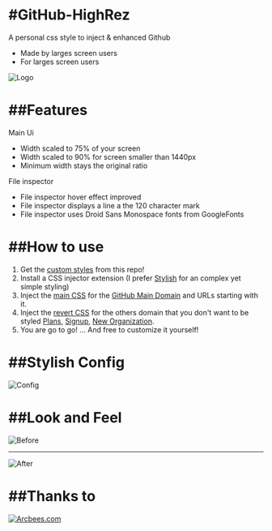 #GitHub-HighRez
==============

A personal css style to inject &amp; enhanced Github

* Made by larges screen users 
* For larges screen users 

![Logo](https://raw.github.com/ArcBees/github-highrez/master/src/img/gitHub-presentation-logoSmall.png)

##Features
==============
Main Ui
* Width scaled to 75% of your screen
* Width scaled to 90% for screen smaller than 1440px
* Minimum width stays the original ratio

File inspector
* File inspector hover effect improved
* File inspector displays a line a the 120 character mark
* File inspector uses Droid Sans Monospace fonts from GoogleFonts


##How to use
==============

1. Get the [custom styles](https://github.com/ArcBees/github-highrez/tree/master/src/css) from this repo!
2. Install a CSS injector extension (I prefer [Stylish](https://chrome.google.com/webstore/detail/stylish/fjnbnpbmkenffdnngjfgmeleoegfcffe?utm_source=chrome-ntp-icon) for an complex yet simple styling)
3. Inject the [main CSS](https://raw.github.com/ArcBees/github-highrez/master/src/css/github.css) for the [GitHub Main Domain](https://github.com/) and URLs starting with it.
4. Inject the [revert CSS](https://raw.github.com/ArcBees/github-highrez/master/src/css/githubRevert.css) for the others domain that you don't want to be styled [Plans](https://github.com/plans), [Signup](https://github.com/signup), [New Organization](https://github.com/account/organizations/new).
4. You are go to go! ... And free to customize it yourself!


##Stylish Config
==============
![Config](https://raw.github.com/ArcBees/github-highrez/master/src/img/gitHub-presentation-config.png)

##Look and Feel
==============
![Before](https://raw.github.com/ArcBees/github-highrez/master/src/img/gitHub-presentation-before.png)

***
![After](https://raw.github.com/ArcBees/github-highrez/master/src/img/gitHub-presentation-after.png)

##Thanks to
==============

[![Arcbees.com](http://arcbees-ads.appspot.com/ad.png)](http://arcbees.com)
